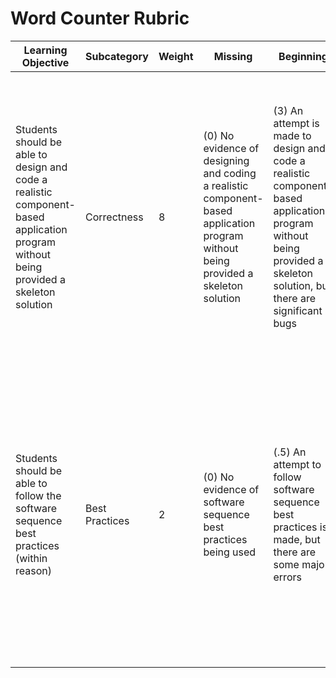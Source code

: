 # Word Counter Rubric

| Learning Objective                                                                                                                    | Subcategory    | Weight | Missing                                                                                                                            | Beginning                                                                                                                                                            | Developing                                                                                                                                     | Meeting                                                                                                                                                                                                                                                |
| ------------------------------------------------------------------------------------------------------------------------------------- | -------------- | ------ | ---------------------------------------------------------------------------------------------------------------------------------- | -------------------------------------------------------------------------------------------------------------------------------------------------------------------- | ---------------------------------------------------------------------------------------------------------------------------------------------- | ------------------------------------------------------------------------------------------------------------------------------------------------------------------------------------------------------------------------------------------------------ |
| Students should be able to design and code a realistic component-based application program without being provided a skeleton solution | Correctness    | 8      | (0) No evidence of designing and coding a realistic component-based application program without being provided a skeleton solution | (3) An attempt is made to design and code a realistic component-based application program without being provided a skeleton solution, but there are significant bugs | (6) A realistic component-based application program is designed and coded without being provided a skeleton solution, but there are minor bugs | (8) A realistic and correct component-based application program is designed and coded without being provided a skeleton solution (i.e., the program is broken down into reasonable methods with reasonable contracts)                                  |
| Students should be able to follow the software sequence best practices (within reason)                                                | Best Practices | 2      | (0) No evidence of software sequence best practices being used                                                                     | (.5) An attempt to follow software sequence best practices is made, but there are some major errors                                                                  | (1.5) Software sequence best practices are followed with minor errors                                                                          | (2) Software sequence best practices are properly followed (e.g., code includes helpful comments, checkstyle and findbugs warnings are missing, and project is submitted correctly)—see project checklist, if provided, for best practices to consider |
